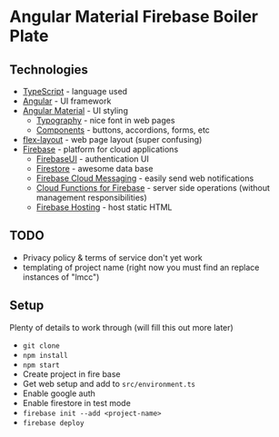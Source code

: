 # Angular Material Firebase Boiler Plate

## Technologies

* [TypeScript](https://www.typescriptlang.org/) - language used
* [Angular](https://angular.io/) - UI framework
* [Angular Material](https://material.angular.io/) - UI styling 
  * [Typography](https://material.angular.io/guide/typography) - nice font in web pages
  * [Components](https://material.angular.io/components/categories) - buttons, accordions, forms, etc
* [flex-layout](https://github.com/angular/flex-layout) - web page layout (super confusing)
* [Firebase](https://firebase.google.com/) - platform for cloud applications
  * [FirebaseUI](https://firebase.google.com/docs/auth/android/firebaseui) - authentication UI
  * [Firestore](https://firebase.google.com/docs/firestore/) - awesome data base
  * [Firebase Cloud Messaging](https://firebase.google.com/docs/cloud-messaging/) - easily send web notifications
  * [Cloud Functions for Firebase](https://firebase.google.com/docs/functions/) - server side operations (without management responsibilities)
  * [Firebase Hosting](https://firebase.google.com/docs/hosting/) - host static HTML

## TODO

* Privacy policy & terms of service don't yet work
* templating of project name (right now you must find an replace instances of "lmcc")

## Setup

Plenty of details to work through (will fill this out more later)

* `git clone`
* `npm install`
* `npm start`
* Create project in fire base
* Get web setup and add to `src/environment.ts`
* Enable google auth
* Enable firestore in test mode
* `firebase init --add <project-name>`
* `firebase deploy`